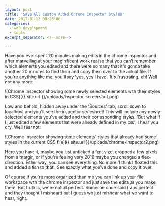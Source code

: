 ```yaml
---
layout: post
title: 'Save All Custom Added Chrome Inspector Styles'
date: 2017-01-12 09:25:00
categories:
  - web development
  - tools
excerpt_separator: <!--more-->

---
```


Have you ever spent 20 minutes making edits in the chrome inspector<!--more--> and after marvelling at your maginificent work realise that you can't remember which elements you edited and there were so many that it's gonna take another 20 minutes to find them and copy them over to the actual file. If you're anything like me, you'll say 'yes, yes I have'. It's frustrating, eh! Well not any more:

![Chrome Inspector showing some newly selected elements with their styles in CSS]({{ site.url }}/uploads/inspector-screenshot.png)

Low and behold, hidden away under the 'Sources' tab, scroll down to localhost and you'll see the inspector stylesheet! This will include any newly selected elements you've added and their corresponding styles. 'But what if I just edited a few elements that were already defined in my css', I hear you cry. Well fear not:

![Chrome Inspector showing some elements' styles that already had some styles in the current CSS file]({{ site.url }}/uploads/chrome-inspector2.png)

Here you have it, maybe you just unticked a font size, dropped a few pixels from a margin, or if you're feeling very 2016 maybe you changed a flex-direction. Either way, you can see everything. No more 'I think I floated this and added a fish to that'. See exactly what you've done and copy it over.

Of course if you're more organized than me you can link up your file workspace with the chrome inspector and just save the edits as you make them. But truth is, we're not all perfect. Someone once said I was perfect and they thought I misheard but I guess we just mishear what we want to hear, right.
